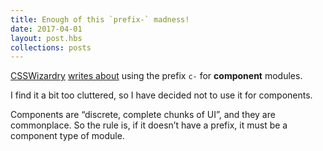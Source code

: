 ```yaml
---
title: Enough of this `prefix-` madness!
date: 2017-04-01
layout: post.hbs
collections: posts
---
```


[CSSWizardry](https://twitter.com/csswizardry) [writes about](https://csswizardry.com/2015/03/more-transparent-ui-code-with-namespaces/) using the prefix `c-` for **component** modules.

I find it a bit too cluttered, so I have decided not to use it for components.

Components are “discrete, complete chunks of UI”, and they are commonplace. So the rule is, if it doesn’t have a prefix, it must be a component type of module.
